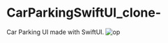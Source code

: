 # CarParkingSwiftUI_clone-

Car Parking UI made with SwiftUI. 
![op](https://user-images.githubusercontent.com/70090469/163663907-deb25771-fc8a-410c-80e6-9ecb3fa24fe4.png)
